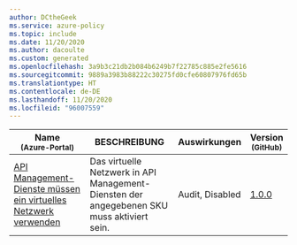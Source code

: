 ```yaml
---
author: DCtheGeek
ms.service: azure-policy
ms.topic: include
ms.date: 11/20/2020
ms.author: dacoulte
ms.custom: generated
ms.openlocfilehash: 3a9b3c21db2b084b6249b7f22785c885e2fe5616
ms.sourcegitcommit: 9889a3983b88222c30275fd0cfe60807976fd65b
ms.translationtype: HT
ms.contentlocale: de-DE
ms.lasthandoff: 11/20/2020
ms.locfileid: "96007559"
---
```

|Name<br /><sub>(Azure-Portal)</sub> |BESCHREIBUNG |Auswirkungen |Version<br /><sub>(GitHub)</sub> |
|---|---|---|---|
|[API Management-Dienste müssen ein virtuelles Netzwerk verwenden](https://portal.azure.com/#blade/Microsoft_Azure_Policy/PolicyDetailBlade/definitionId/%2Fproviders%2FMicrosoft.Authorization%2FpolicyDefinitions%2Fef619a2c-cc4d-4d03-b2ba-8c94a834d85b) |Das virtuelle Netzwerk in API Management-Diensten der angegebenen SKU muss aktiviert sein. |Audit, Disabled |[1.0.0](https://github.com/Azure/azure-policy/blob/master/built-in-policies/policyDefinitions/API%20Management/ApiManagement_VNETEnabled_Audit.json) |
